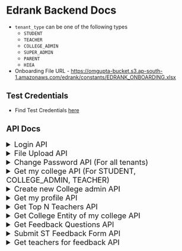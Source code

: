 # Edrank Backend Docs
- `tenant_type` can be one of the following types
    - `STUDENT`
    - `TEACHER`
    - `COLLEGE_ADMIN`
    - `SUPER_ADMIN`
    - `PARENT`
    - `HIEA`
- Onboarding File URL - https://omgupta-bucket.s3.ap-south-1.amazonaws.com/edrank/constants/EDRANK_ONBOARDING.xlsx
## Test Credentials

- Find Test Credentials [here](https://github.com/edrank/edrank_backend/blob/master/docs/CREDENTIALS.md)

## API Docs
<details>

<summary style="font-size:20px">Login API</summary>

`POST /login`
#### Request Headers
``` json
{
    "x-edrank-tenant-type":"COLLEGE_ADMIN"
}
```
#### Request Body
``` json
{
    "email":"omgupta1608@gmail.com",
    "password":"om123"
}
```
#### Response
``` json
{
    "data": {
        "access_token": "eyJhbGciOiJIUzI1NiIsInR5cCI6IkpXVCJ9.eyJ0ZW5hbnRfaWQiOjEsInRlbmFudF90eXBlIjoiQ09MTEVHRV9BRE1JTiIsImlzX2FjdGl2ZSI6dHJ1ZSwiZW1haWwiOiJvbWd1cHRhMTYwOEBnbWFpbC5jb20iLCJjaWQiOjF9.SSgtr0KiyA3-Zm-UKkaq0HrjUAHrpxvFitvW67k5tvE",
        "tenant_id": 1,
        "tenant_type": "COLLEGE_ADMIN",
        "user": {
            "id": 1,
            "cid": 1,
            "name": "Om",
            "email": "omgupta1608@gmail.com",
            "is_active": true
        }
    },
    "message": "Logged In"
}
```
</details>


<details>

<summary style="font-size:20px">File Upload API</summary>

`POST /file-upload`
#### Request Headers
``` json
{
    "Authorization":"Bearer eyJhbGciOiJIUzI1NiIsInR5cCI6IkpXVCJ9.eyJ0ZW5hbnRfaWQiOjEsInRlbmFudF90eXBlIjoiQ09MTEVHRV9BRE1JTiIsImlzX2FjdGl2ZSI6dHJ1ZSwiZW1haWwiOiJvbWd1cHRhMTYwOEBnbWFpbC5jb20ifQ.UFnQCWw_9lsD6bDqHx4RJalvNxwuTmSkeVzuCsQ_TlA"
}
```
#### Request Body (FORM DATA)
``` json
{
   "file": "FILE TO UPLOAD",
   "file_type": "COLLEGE_ONBOARDING"
}
```
#### Response
``` json
{
    "data": {
        "filepath": "https://omgupta-bucket.s3.ap-south-1.amazonaws.com/edrank/README.md",
        "file_registry_id": 2
    },
    "message": "File uploaded"
}
```

</details>

<details>

<summary style="font-size:20px">Change Password API (For all tenants)</summary>

`POST /change-password`
#### Request Headers
``` json
{
    "Authorization":"Bearer eyJhbGciOiJIUzI1NiIsInR5cCI6IkpXVCJ9.eyJ0ZW5hbnRfaWQiOjEsInRlbmFudF90eXBlIjoiQ09MTEVHRV9BRE1JTiIsImlzX2FjdGl2ZSI6dHJ1ZSwiZW1haWwiOiJvbWd1cHRhMTYwOEBnbWFpbC5jb20ifQ.UFnQCWw_9lsD6bDqHx4RJalvNxwuTmSkeVzuCsQ_TlA"
}
```
#### Request Body (FORM DATA)
``` json
{
   "old_password": "om123",
   "new_password": "om1234"
}
```
#### Response
``` json
{
    "data": {
        "tenant_type": "COLLEGE_ADMIN"
    },
    "message": "Password changed successfully!"
}
```

</details>


<details>

<summary style="font-size:20px">Get my college API (For STUDENT, COLLEGE_ADMIN, TEACHER)</summary>

`GET /college`
#### Request Headers
``` json
{
    "Authorization":"Bearer eyJhbGciOiJIUzI1NiIsInR5cCI6IkpXVCJ9.eyJ0ZW5hbnRfaWQiOjEsInRlbmFudF90eXBlIjoiQ09MTEVHRV9BRE1JTiIsImlzX2FjdGl2ZSI6dHJ1ZSwiZW1haWwiOiJvbWd1cHRhMTYwOEBnbWFpbC5jb20ifQ.UFnQCWw_9lsD6bDqHx4RJalvNxwuTmSkeVzuCsQ_TlA"
}
```
#### Response
``` json
{
    "data": {
        "college": {
            "id": 1,
            "name": "Maharaja Surajmal Institute",
            "email": "contact@msijanakpuri.com",
            "phone": "011-45656183",
            "website_url": "https://www.msijanakpuri.com/",
            "university_name": "Guru Gobind Singh Indraprastha University (GGSIPU)",
            "college_type": "SEMI_GOVT",
            "city": "New Delhi",
            "state": "Delhi",
            "onboarding_status": "ON_GOING",
            "is_active": true,
            "created_at": "2022-07-23T07:39:19Z",
            "updated_at": "2022-07-23T07:39:19Z"
        }
    },
    "message": "Fetched College"
}
```

</details>

<details>

<summary style="font-size:20px">Create new College admin API</summary>

`POST /create-college-admin`
#### Request Headers
``` json
{
    "Authorization":"Bearer eyJhbGciOiJIUzI1NiIsInR5cCI6IkpXVCJ9.eyJ0ZW5hbnRfaWQiOjEsInRlbmFudF90eXBlIjoiQ09MTEVHRV9BRE1JTiIsImlzX2FjdGl2ZSI6dHJ1ZSwiZW1haWwiOiJvbWd1cHRhMTYwOEBnbWFpbC5jb20ifQ.UFnQCWw_9lsD6bDqHx4RJalvNxwuTmSkeVzuCsQ_TlA"
}
```
#### Request Body (FORM DATA)
``` json
{
    "name":"Test Admin",
    "email":"omgupta1608+1@gmail.com"
}
```
#### Response
``` json
{
    "data": {
        "college_admin_id": 6
    },
    "message": "College Admin Created!"
}
```

</details>

<details>

<summary style="font-size:20px">Get my profile API</summary>

`GET /my-profile`
#### Request Headers
``` json
{
    "Authorization":"Bearer eyJhbGciOiJIUzI1NiIsInR5cCI6IkpXVCJ9.eyJ0ZW5hbnRfaWQiOjEsInRlbmFudF90eXBlIjoiQ09MTEVHRV9BRE1JTiIsImlzX2FjdGl2ZSI6dHJ1ZSwiZW1haWwiOiJvbWd1cHRhMTYwOEBnbWFpbC5jb20ifQ.UFnQCWw_9lsD6bDqHx4RJalvNxwuTmSkeVzuCsQ_TlA"
}
```
#### Response
``` json
{
    "data": {
        "profile": {
            "id": 1,
            "cid": 1,
            "name": "Om",
            "email": "omgupta1608@gmail.com",
            "is_active": true,
            "password": "$2a$14$MfY9CQYjnG7JS8Y8BYKOj.xiBm0DABfROWoYmh489sv8ifNTYqiJW",
            "created_at": "2022-07-23T06:42:01Z",
            "updated_at": "2022-07-24T15:45:52Z"
        }
    },
    "message": "My Profile fetched!"
}
```

</details>


<details>

<summary style="font-size:20px">Get Top N Teachers API</summary>

`POST /top-n-teachers`
#### Request Headers
``` json
{
    "Authorization":"Bearer eyJhbGciOiJIUzI1NiIsInR5cCI6IkpXVCJ9.eyJ0ZW5hbnRfaWQiOjEsInRlbmFudF90eXBlIjoiQ09MTEVHRV9BRE1JTiIsImlzX2FjdGl2ZSI6dHJ1ZSwiZW1haWwiOiJvbWd1cHRhMTYwOEBnbWFpbC5jb20ifQ.UFnQCWw_9lsD6bDqHx4RJalvNxwuTmSkeVzuCsQ_TlA"
}
```
#### Request Body
- In case of `COLLEGE`, `cid` is important (other keys must be present)
- In case of `NATIONAL`, no other fields are required (keys must be present)
- In case of `REGIONAL`, `city` is important (other keys must be present)
- In case of `STATE`, `state` is important (other keys must be present)
- Send "n" = -1 for getting all the data
``` json
{
    "request_type": "COLLEGE",
    "cid": 1,
    "city": "",
    "state": "",
    "n": 3
}
```
#### Response
``` json
{
    "data": {
        "teachers": [
            {
                "id": 3,
                "name": "Virat Kohli",
                "score": 91.08,
                "rank": 1,
                "college_name": "Maharaja Surajmal Institute"
            },
            {
                "id": 2,
                "name": "Rishi Dholkheria",
                "score": 83.98,
                "rank": 2,
                "college_name": "Maharaja Surajmal Institute"
            },
            {
                "id": 1,
                "name": "Kavita Pabreja",
                "score": 61.23,
                "rank": 3,
                "college_name": "Maharaja Surajmal Institute"
            }
        ]
    },
    "message": "Top 3 Teachers"
}
```

</details>


<details>

<summary style="font-size:20px">Get College Entity of my college API</summary>

`GET /my-college-entity/:entity?page=1&size=2`
#### Request Headers
``` json
{
    "Authorization":"Bearer eyJhbGciOiJIUzI1NiIsInR5cCI6IkpXVCJ9.eyJ0ZW5hbnRfaWQiOjEsInRlbmFudF90eXBlIjoiQ09MTEVHRV9BRE1JTiIsImlzX2FjdGl2ZSI6dHJ1ZSwiZW1haWwiOiJvbWd1cHRhMTYwOEBnbWFpbC5jb20ifQ.UFnQCWw_9lsD6bDqHx4RJalvNxwuTmSkeVzuCsQ_TlA"
}
```
#### Request Params
- Entity should be one of `teachers`, `parents`, `students`, `college_admins`

#### Query params
``` json
{
    "page":"1",
    "size":"2"
}
```
#### Response
``` json
{
    "data": {
        "college_admins": [
            {
                "id": 1,
                "cid": 1,
                "name": "Om",
                "email": "omgupta1608@gmail.com",
                "is_active": true,
                "password": "$2a$14$MfY9CQYjnG7JS8Y8BYKOj.xiBm0DABfROWoYmh489sv8ifNTYqiJW",
                "created_at": "2022-07-23T06:42:01Z",
                "updated_at": "2022-07-24T15:45:52Z"
            }
        ]
    },
    "message": "College Admins of your College!"
}
```

</details>


<details>

<summary style="font-size:20px">Get Feedback Questions API</summary>

`GET /feedback-questions/:type`
#### Request Headers
``` json
{
    "Authorization":"Bearer eyJhbGciOiJIUzI1NiIsInR5cCI6IkpXVCJ9.eyJ0ZW5hbnRfaWQiOjEsInRlbmFudF90eXBlIjoiQ09MTEVHRV9BRE1JTiIsImlzX2FjdGl2ZSI6dHJ1ZSwiZW1haWwiOiJvbWd1cHRhMTYwOEBnbWFpbC5jb20ifQ.UFnQCWw_9lsD6bDqHx4RJalvNxwuTmSkeVzuCsQ_TlA"
}
```
#### Request Params
- Type should be one of `ST`, `SC`, `PC`, `HC`


#### Response
``` json
{
    "data": {
        "questions": [
            {
                "id": 1,
                "title": "How was the teacher's subject knowledge?",
                "option_1": "Excellent",
                "option_2": "Very Good",
                "option_3": "Fair",
                "option_4": "Poor",
                "Option5": "Very Poor",
                "type": "ST",
                "is_active": "1",
                "created_at": "2022-08-06T19:29:40Z",
                "updated_at": "0001-01-01T00:00:00Z"
            },
            {
                "id": 2,
                "title": "How was the teacher's communication skills?",
                "option_1": "Excellent",
                "option_2": "Good",
                "option_3": "Satisfactory",
                "option_4": "Bad",
                "Option5": "Very Bad",
                "type": "ST",
                "is_active": "1",
                "created_at": "2022-08-06T19:29:40Z",
                "updated_at": "0001-01-01T00:00:00Z"
            }
        ],
        "type": "ST"
    },
    "message": "Feedback Questions"
}
```

</details>


<details>

<summary style="font-size:20px">Submit ST Feedback Form API</summary>

`POST /submit-feedback/ST`
#### Request Headers
``` json
{
    "Authorization":"Bearer eyJhbGciOiJIUzI1NiIsInR5cCI6IkpXVCJ9.eyJ0ZW5hbnRfaWQiOjEsInRlbmFudF90eXBlIjoiQ09MTEVHRV9BRE1JTiIsImlzX2FjdGl2ZSI6dHJ1ZSwiZW1haWwiOiJvbWd1cHRhMTYwOEBnbWFpbC5jb20ifQ.UFnQCWw_9lsD6bDqHx4RJalvNxwuTmSkeVzuCsQ_TlA"
}
```
#### Request Params
- Type should be one of `ST`, `SC`, `PC`, `HC`


#### Request Body
```json 
{
  "drive_id": 1,
  "feedbacks": [
    {
      "teacher_id": 1,
      "mcq": [
        {
          "question_id": 2,
          "answer_id": 4
        },
        {
          "question_id": 1,
          "answer_id": 3
        }
      ],
      "text_feedback": "Nice teaching."
    },
    {
      "teacher_id": 2,
      "mcq": [
        {
          "question_id": 1,
          "answer_id": 3
        }
      ],
      "text_feedback": "Poor teaching."
    }
  ]
}
```

#### Response
``` json
{
    "data": {},
    "message": "Feedback submitted!"
}
```

</details>




<details>

<summary style="font-size:20px">Get teachers for feedback API</summary>

`POST /get-feedback-teachers`
#### Request Headers
``` json
{
    "Authorization":"Bearer eyJhbGciOiJIUzI1NiIsInR5cCI6IkpXVCJ9.eyJ0ZW5hbnRfaWQiOjEsInRlbmFudF90eXBlIjoiQ09MTEVHRV9BRE1JTiIsImlzX2FjdGl2ZSI6dHJ1ZSwiZW1haWwiOiJvbWd1cHRhMTYwOEBnbWFpbC5jb20ifQ.UFnQCWw_9lsD6bDqHx4RJalvNxwuTmSkeVzuCsQ_TlA"
}
```

#### Request Body
```json 
{
    "course_id":1,
    "year": 3
}
```

#### Response
``` json
{
    "data": {
        "teachers": [
            {
                "id": 1,
                "cid": 1,
                "name": "Kavita Pabreja",
                "email": "omgupta1608+2@gmail.com",
                "alt_email": "omgupta1608+3@gmail.com",
                "department": "Computer Science",
                "course_id": 1,
                "designation": "Assistant Professor",
                "score": 61.23,
                "password": "$2a$14$/L8ug6Gb3Wh8G6/LT5AGYeuS.72Tmb6cLjUAot9T02DvGkt2R0miS",
                "is_active": true,
                "created_at": "2022-07-31T19:06:59Z",
                "updated_at": "2022-08-08T04:20:30Z"
            }
        ]
    },
    "message": "Teachers"
}
```

</details>